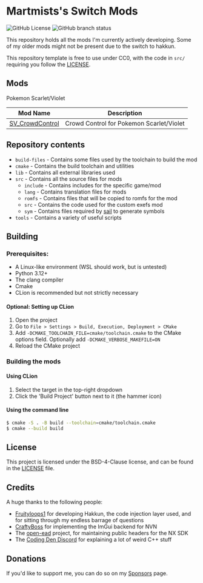 # Martmists's Switch Mods
![GitHub License](https://img.shields.io/github/license/Martmists-GH/switch-mods)
![GitHub branch status](https://img.shields.io/github/checks-status/martmists-gh/switch-mods/master)

This repository holds all the mods I'm currently actively developing. Some of my older mods might not be present due to the switch to hakkun.

This repository template is free to use under CC0, with the code in `src/` requiring you follow the [LICENSE](LICENSE).

## Mods

Pokemon Scarlet/Violet

| Mod Name                                            | Description                              |
|-----------------------------------------------------|------------------------------------------|
| [SV_CrowdControl](src/pokemon_sv/mod_crowd_control) | Crowd Control for Pokemon Scarlet/Violet |

## Repository contents

- `build-files` - Contains some files used by the toolchain to build the mod
- `cmake` - Contains the build toolchain and utilities
- `lib` - Contains all external libraries used
- `src` - Contains all the source files for mods
  - `include` - Contains includes for the specific game/mod
  - `lang` - Contains translation files for mods
  - `romfs` - Contains files that will be copied to romfs for the mod
  - `src` - Contains the code used for the custom exefs mod
  - `sym` - Contains files required by [sail](https://github.com/fruityloops1/LibHakkun/tree/main/hakkun/sail) to generate symbols
- `tools` - Contains a variety of useful scripts

## Building

### Prerequisites:

- A Linux-like environment (WSL should work, but is untested)
- Python 3.12+
- The clang compiler
- Cmake
- CLion is recommended but not strictly necessary

#### Optional: Setting up CLion

1. Open the project
2. Go to `File > Settings > Build, Execution, Deployment > CMake`
3. Add `-DCMAKE_TOOLCHAIN_FILE=cmake/toolchain.cmake` to the CMake options field. Optionally add `-DCMAKE_VERBOSE_MAKEFILE=ON`
4. Reload the CMake project

### Building the mods

#### Using CLion

1. Select the target in the top-right dropdown
2. Click the 'Build Project' button next to it (the hammer icon)

#### Using the command line

```bash
$ cmake -S . -B build --toolchain=cmake/toolchain.cmake
$ cmake --build build
```

## License

This project is licensed under the BSD-4-Clause license, and can be found in the [LICENSE](LICENSE) file.

## Credits

A huge thanks to the following people:

- [Fruityloops1](https://github.com/fruityloops1) for developing Hakkun, the code injection layer used, and for sitting through my endless barrage of questions
- [CraftyBoss](https://github.com/CraftyBoss) for implementing the ImGui backend for NVN
- The [open-ead](https://github.com/open-ead) project, for maintaining public headers for the NX SDK
- The [Coding Den Discord](https://discord.com/invite/code) for explaining a lot of weird C++ stuff

## Donations

If you'd like to support me, you can do so on my [Sponsors](https://github.com/sponsors/Martmists-GH) page.

